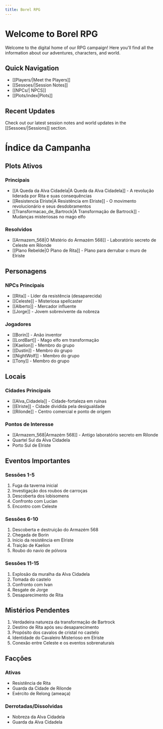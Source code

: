 ```yaml
---
title: Borel RPG
---
```


# Welcome to Borel RPG

Welcome to the digital home of our RPG campaign! Here you'll find all the information about our adventures, characters, and world.

## Quick Navigation

- [[Players/|Meet the Players]]
- [[Sessoes/|Session Notes]]
- [[NPCs/| NPCS]]
- [[Plots/index|Plots]]

## Recent Updates

Check out our latest session notes and world updates in the [[Sessoes/|Sessions]] section.

# Índice da Campanha

## Plots Ativos

### Principais
- [[A Queda da Alva Cidadela|A Queda da Alva Cidadela]] - A revolução liderada por Rita e suas consequências
- [[Resistencia Elriste|A Resistência em Elriste]] - O movimento revolucionário e seus desdobramentos
- [[Transformacao_de_Bartrock|A Transformação de Bartrock]] - Mudanças misteriosas no mago elfo

### Resolvidos
- [[Armazem_568|O Mistério do Armazém 568]] - Laboratório secreto de Celeste em Rilonde
- [[Plano Rebelde|O Plano de Rita]] - Plano para derrubar o muro de Elriste

## Personagens

### NPCs Principais
- [[Rita]] - Líder da resistência (desaparecida)
- [[Celeste]] - Misteriosa spellcaster
- [[Alberto]] - Mercador influente
- [[Jorge]] - Jovem sobrevivente da nobreza

### Jogadores
- [[Borin]] - Anão inventor
- [[LordBart]] - Mago elfo em transformação
- [[Kaelion]] - Membro do grupo
- [[Dustin]] - Membro do grupo
- [[NightWolf]] - Membro do grupo
- [[Tony]] - Membro do grupo

## Locais

### Cidades Principais
- [[Alva_Cidadela]] - Cidade-fortaleza em ruínas
- [[Elriste]] - Cidade dividida pela desigualdade
- [[Rilonde]] - Centro comercial e ponto de origem

### Pontos de Interesse
- [[Armazem_568|Armazém 568]] - Antigo laboratório secreto em Rilonde
- Quartel Sul da Alva Cidadela
- Porto Sul de Elriste

## Eventos Importantes

### Sessões 1-5
1. Fuga da taverna inicial
2. Investigação dos roubos de carroças
3. Descoberta dos lobisomens
4. Confronto com Lucian
5. Encontro com Celeste

### Sessões 6-10
1. Descoberta e destruição do Armazém 568
2. Chegada de Borin
3. Início da resistência em Elriste
4. Traição de Kaelion
5. Roubo do navio de pólvora

### Sessões 11-15
1. Explosão da muralha da Alva Cidadela
2. Tomada do castelo
3. Confronto com Ivan
4. Resgate de Jorge
5. Desaparecimento de Rita

## Mistérios Pendentes
1. Verdadeira natureza da transformação de Bartrock
2. Destino de Rita após seu desaparecimento
3. Propósito dos cavalos de cristal no castelo
4. Identidade do Cavaleiro Misterioso em Elriste
5. Conexão entre Celeste e os eventos sobrenaturais

## Facções

### Ativas
- Resistência de Rita
- Guarda da Cidade de Rilonde
- Exército de Relong (ameaça)

### Derrotadas/Dissolvidas
- Nobreza da Alva Cidadela
- Guarda da Alva Cidadela 